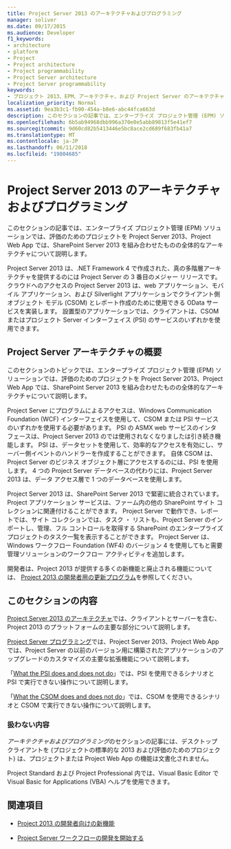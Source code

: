 ```yaml
---
title: Project Server 2013 のアーキテクチャおよびプログラミング
manager: soliver
ms.date: 09/17/2015
ms.audience: Developer
f1_keywords:
- architecture
- platform
- Project
- Project architecture
- Project programmability
- Project Server architecture
- Project Server programmability
keywords:
- プロジェクト 2013、EPM、アーキテクチャ、および Project Server のアーキテクチャおよびプログラミング、プログラミング、サーバーのプロジェクト、Project 2013 の利点
localization_priority: Normal
ms.assetid: 9ea3b3c1-fb90-454a-b8e6-abc44fca663d
description: このセクションの記事では、エンタープライズ プロジェクト管理 (EPM) ソリューションでは、評価のためのプロジェクトを Project Server 2013、Project Web App では、SharePoint Server 2013 を組み合わせたものの全体的なアーキテクチャについて説明します。
ms.openlocfilehash: 6b5ab94968dbb996a370e0e5abb89813f5e41ef7
ms.sourcegitcommit: 9d60cd82b5413446e5bc8ace2cd689f683fb41a7
ms.translationtype: MT
ms.contentlocale: ja-JP
ms.lasthandoff: 06/11/2018
ms.locfileid: "19804685"
---
```

# <a name="project-server-2013-architecture-and-programmability"></a>Project Server 2013 のアーキテクチャおよびプログラミング

このセクションの記事では、エンタープライズ プロジェクト管理 (EPM) ソリューションでは、評価のためのプロジェクトを Project Server 2013、Project Web App では、SharePoint Server 2013 を組み合わせたものの全体的なアーキテクチャについて説明します。
  
Project Server 2013 は、.NET Framework 4 で作成された、真の多階層アーキテクチャを提供するのには Project Server の 3 番目のメジャー リリースです。 クラウドへのアクセスの Project Server 2013 は、web アプリケーション、モバイル アプリケーション、および Silverlight アプリケーションでクライアント側オブジェクト モデル (CSOM) とレポート作成のために使用できる OData サービスを実装します。 設置型のアプリケーションでは、クライアントは、CSOM またはプロジェクト Server インターフェイス (PSI) のサービスのいずれかを使用できます。 
  
## <a name="introduction-to-project-server-architecture"></a>Project Server アーキテクチャの概要

このセクションのトピックでは、エンタープライズ プロジェクト管理 (EPM) ソリューションでは、評価のためのプロジェクトを Project Server 2013、Project Web App では、SharePoint Server 2013 を組み合わせたものの全体的なアーキテクチャについて説明します。
  
Project Server にプログラムによるアクセスは、Windows Communication Foundation (WCF) インターフェイスを使用して、CSOM または PSI サービスのいずれかを使用する必要があります。 PSI の ASMX web サービスのインタ フェースは、Project Server 2013 のでは使用されなくなりましたは引き続き機能します。 PSI は、データセットを使用して、効率的なアクセスを有効にし、サーバー側イベントのハンドラーを作成することができます。 自体 CSOM は、Project Server のビジネス オブジェクト層にアクセスするのには、PSI を使用します。 4 つの Project Server データベースの代わりには、Project Server 2013 は、データ アクセス層で 1 つのデータベースを使用します。
  
Project Server 2013 は、SharePoint Server 2013 で緊密に統合されています。 Project アプリケーション サービスは、ファーム内の他の SharePoint サイト コレクションに関連付けることができます。 Project Server で動作でき、レポートでは、サイト コレクションでは、タスク ・ リストも、Project Server のインポートし、管理、フル コントロールを取得する SharePoint のエンタープライズ プロジェクトのタスク一覧を表示することができます。 Project Server は、Windows ワークフロー Foundation (WF4) のバージョン 4 を使用してもと需要管理ソリューションのワークフロー アクティビティを追加します。
  
開発者は、Project 2013 が提供する多くの新機能と廃止される機能については、 [Project 2013 の開発者用の更新プログラム](updates-for-developers-in-project-2013.md)を参照してください。
  
## <a name="in-this-section"></a>このセクションの内容

[Project Server 2013 のアーキテクチャ](project-server-2013-architecture.md)では、クライアントとサーバーを含む、Project 2013 のプラットフォームの主要な部分について説明します。 
  
[Project Server プログラミング](project-server-programmability.md)では、Project Server 2013、Project Web App では、Project Server の以前のバージョン用に構築されたアプリケーションのアップグレードのカスタマイズの主要な拡張機能について説明します。 
  
「[What the PSI does and does not do](what-the-psi-does-and-does-not-do.md)」では、PSI を使用できるシナリオと PSI で実行できない操作について説明します。 
  
「[What the CSOM does and does not do](what-the-csom-does-and-does-not-do.md)」では、CSOM を使用できるシナリオと CSOM で実行できない操作について説明します。 
  
### <a name="topics-not-covered"></a>扱わない内容

*アーキテクチャおよびプログラミング*のセクションの記事には、デスクトップ クライアントを (プロジェクトの標準的な 2013 および評価のためのプロジェクト) は、プロジェクトまたは Project Web App の機能は文書化されません。 
  
Project Standard および Project Professional 内では、Visual Basic Editor で Visual Basic for Applications (VBA) ヘルプを使用できます。
  
## <a name="see-also"></a>関連項目
<a name="bk_addresources"> </a>

- [Project 2013 の開発者向けの新機能](updates-for-developers-in-project-2013.md)
    
- [Project Server ワークフローの開発を開始する](getting-started-developing-project-server-workflows.md)
    

